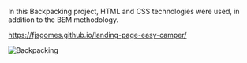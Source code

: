 In this Backpacking project, HTML and CSS technologies were used, in addition to the BEM methodology.

https://fjsgomes.github.io/landing-page-easy-camper/

![Backpacking](https://user-images.githubusercontent.com/84814641/197310259-dc7b97ad-a86e-44c2-89bf-242f7854d9c1.jpg)
